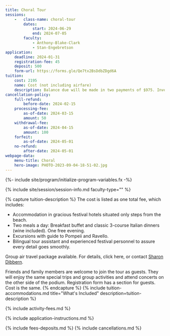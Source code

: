 ```yaml
---
title: Choral Tour
sessions:
    -   class-name: choral-tour
        dates:
            start: 2024-06-29
            end: 2024-07-05
        faculty:
            - Anthony-Blake-Clark
            - Stan-Engebretson
application:
    deadline: 2024-01-31
    registration-fee: 45
    deposit: 500
    form-url: https://forms.gle/Qe7tx2BsDdbZDgd6A
tuition:
    cost: 2195
    name: Cost (not including airfare)
    description: Balance due will be made in two payments of $975. Invoices will be sent to trip participants with the deadline for those amounts.
cancellation-policy:
    full-refund:
        before-date: 2024-02-15
    processing-fee:
        as-of-date: 2024-03-15
        amount: 50
    withdrawal-fee:
        as-of-date: 2024-04-15
        amount: 100
    forfeit:
        as-of-date: 2024-05-01
    no-refund:
        after-date: 2024-05-01
webpage-data:
    menu-title: Choral
    hero-image: PHOTO-2023-09-04-18-51-02.jpg
---
```

{%- include site/program/initialize-program-variables.fx -%}

<section class="standard-block" markdown="1">

{% include site/session/session-info.md faculty-type="" %}

{% capture tuition-description %}
The cost is listed as one total fee, which includes:

- Accommodation in gracious festival hotels situated only steps from the beach.
- Two meals a day:  Breakfast  buffet  and classic 3-course Italian dinners (wine included).  One free evening.
- Excursions with guide to Pompeii and Ravello. 
- Bilingual tour assistant and experienced festival personnel to assure every detail goes smoothly.

Group air travel package available. For details, click here, or contact [Sharon Dibbern](mailto:lumenariatour@gmail.com).

Friends and family members are welcome to join the tour as guests. They will enjoy the same special trips and group activities and attend concerts on the other side of the podium. Registration form has a section for guests. Cost is the same.
{% endcapture %}
{% include tuition-accommodations.md title="What's Included" description=tuition-description %}

{% include activity-fees.md %}

{% include application-instructions.md %}

{% include fees-deposits.md %}
{% include cancellations.md %}


</section>